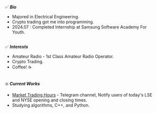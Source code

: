 ✅ ***Bio<br>***
- Majored in Electrical Engineering.
- Crypto trading got me into programming.
- 2024.07 : Completed Internship at Samsung Software Academy For Youth.<br><br>

✅ ***Interests<br>***
- Amateur Radio - 1st Class Amateur Radio Operator.
- Crypto Trading.
- Coffee! ☕️<br><br>

❇️ ***Current Works<br>***
- [Market Trading Hours](https://t.me/MarketTradingHours) - Telegram channel, Notify users of today's LSE and NYSE opening and closing times.
- Studying algorithms, C++, and Python.
